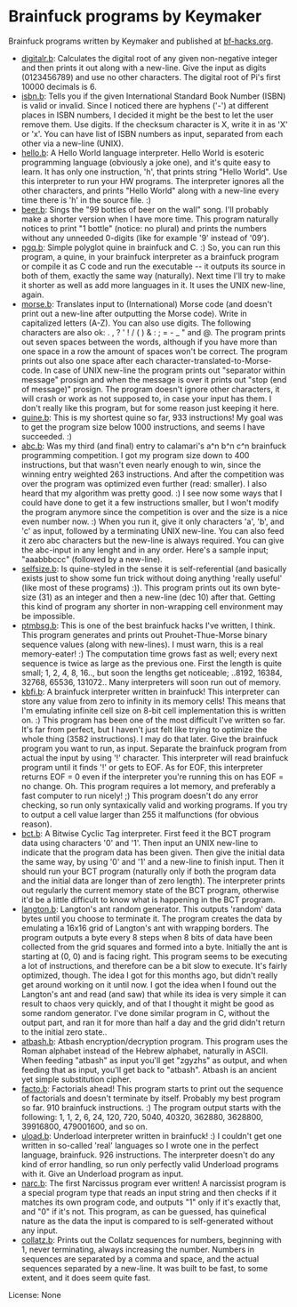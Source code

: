 # Brainfuck programs by Keymaker

Brainfuck programs written by Keymaker and published at [bf-hacks.org](https://web.archive.org/web/20120213092039/http://www.bf-hacks.org/).

- [digitalr.b](https://web.archive.org/web/20120214115111/http://www.bf-hacks.org/hacks/digitalr.b):
  Calculates the digital root of any given non-negative integer and then prints
  it out along with a new-line. Give the input as digits (0123456789) and use no
  other characters. The digital root of Pi's first 10000 decimals is 6.
- [isbn.b](https://web.archive.org/web/20120214115122/http://www.bf-hacks.org/hacks/isbn.b):
  Tells you if the given International Standard Book Number (ISBN) is valid or
  invalid. Since I noticed there are hyphens ('-') at different places in ISBN
  numbers, I decided it might be the best to let the user remove them. Use
  digits. If the checksum character is X, write it in as 'X' or 'x'. You can
  have list of ISBN numbers as input, separated from each other via a new-line
  (UNIX).
- [hello.b](https://web.archive.org/web/20120214115117/http://www.bf-hacks.org/hacks/hello.b):
  A Hello World language interpreter. Hello World is esoteric programming
  language (obviously a joke one), and it's quite easy to learn. It has only one
  instruction, 'h', that prints string "Hello World". Use this interpreter to
  run your HW programs. The interpreter ignores all the other characters, and
  prints "Hello World" along with a new-line every time there is 'h' in the
  source file. :)
- [beer.b](https://web.archive.org/web/20120214115101/http://www.bf-hacks.org/hacks/beer.b):
  Sings the "99 bottles of beer on the wall" song. I'll probably make a shorter
  version when I have more time. This program naturally notices to print "1
  bottle" (notice: no plural) and prints the numbers without any unneeded
  0-digits (like for example '9' instead of '09').
- [pgq.b](https://web.archive.org/web/20120214115148/http://www.bf-hacks.org/hacks/pgq.b):
  Simple polyglot quine in brainfuck and C. :) So, you can run this program, a
  quine, in your brainfuck interpreter as a brainfuck program or compile it as C
  code and run the executable -- it outputs its source in both of them, exactly
  the same way (naturally). Next time I'll try to make it shorter as well as add
  more languages in it. It uses the UNIX new-line, again.
- [morse.b](https://web.archive.org/web/20120214115137/http://www.bf-hacks.org/hacks/morse.b):
  Translates input to (International) Morse code (and doesn't print out a
  new-line after outputting the Morse code). Write in capitalized letters (A-Z).
  You can also use digits. The following characters are also ok: . , ? ' ! / ( )
  & : ; = - _ " and @. The program prints out seven spaces between the words,
  although if you have more than one space in a row the amount of spaces won't
  be correct. The program prints out also one space after each
  character-translated-to-Morse-code. In case of UNIX new-line the program
  prints out "separator within message" prosign and when the message is over it
  prints out "stop (end of message)" prosign. The program doesn't ignore other
  characters, it will crash or work as not supposed to, in case your input has
  them. I don't really like this program, but for some reason just keeping it
  here.
- [quine.b](https://web.archive.org/web/20120214115219/http://www.bf-hacks.org/hacks/quine.b):
  This is my shortest quine so far, 933 instructions! My goal was to get the
  program size below 1000 instructions, and seems I have succeeded. :)
- [abc.b](https://web.archive.org/web/20120214115047/http://www.bf-hacks.org/hacks/abc.b):
  Was my third (and final) entry to calamari's a^n b^n c^n brainfuck programming
  competition. I got my program size down to 400 instructions, but that wasn't
  even nearly enough to win, since the winning entry weighted 263 instructions.
  And after the competition was over the program was optimized even further
  (read: smaller). I also heard that my algorithm was pretty good. :) I see now
  some ways that I could have done to get it a few instructions smaller, but I
  won't modify the program anymore since the competition is over and the size is
  a nice even number now. :) When you run it, give it only characters 'a', 'b',
  and 'c' as input, followed by a terminating UNIX new-line. You can also feed
  it zero abc characters but the new-line is always required. You can give the
  abc-input in any lenght and in any order. Here's a sample input; "aaabbbccc"
  (followed by a new-line).
- [selfsize.b](https://web.archive.org/web/20120214115224/http://www.bf-hacks.org/hacks/selfsize.b):
  Is quine-styled in the sense it is self-referential (and basically exists just
  to show some fun trick without doing anything 'really useful' (like most of
  these programs) :)). This program prints out its own byte-size (31) as an
  integer and then a new-line (dec 10) after that. Getting this kind of program
  any shorter in non-wrapping cell environment may be impossible.
- [ptmbsg.b](https://web.archive.org/web/20120214115153/http://www.bf-hacks.org/hacks/ptmbsg.b):
  This is one of the best brainfuck hacks I've written, I think. This program
  generates and prints out Prouhet-Thue-Morse binary sequence values (along with
  new-lines). I must warn, this is a real memory-eater! :) The computation time
  grows fast as well; every next sequence is twice as large as the previous one.
  First the length is quite small; 1, 2, 4, 8, 16.., but soon the lengths get
  noticeable; ..8192, 16384, 32768, 65536, 131072.. Many interpreters will soon
  run out of memory.
- [kbfi.b](https://web.archive.org/web/20120214115127/http://www.bf-hacks.org/hacks/kbfi.b):
  A brainfuck interpreter written in brainfuck! This interpreter can store any
  value from zero to infinity in its memory cells! This means that I'm emulating
  infinite cell size on 8-bit cell implementation this is written on. :) This
  program has been one of the most difficult I've written so far. It's far from
  perfect, but I haven't just felt like trying to optimize the whole thing (3582
  instructions). I may do that later. Give the brainfuck program you want to
  run, as input. Separate the brainfuck program from actual the input by using
  '!' character. This interpreter will read brainfuck program until it finds '!'
  or gets to EOF. As for EOF, this interpreter returns EOF = 0 even if the
  interpreter you're running this on has EOF = no change. Oh. This program
  requires a lot memory, and preferably a fast computer to run nicely! ;) This
  program doesn't do any error checking, so run only syntaxically valid and
  working programs. If you try to output a cell value larger than 255 it
  malfunctions (for obvious reason).
- [bct.b](https://web.archive.org/web/20120214115056/http://www.bf-hacks.org/hacks/bct.b):
  A Bitwise Cyclic Tag interpreter. First feed it the BCT program data using
  characters '0' and '1'. Then input an UNIX new-line to indicate that the
  program data has been given. Then give the initial data the same way, by using
  '0' and '1' and a new-line to finish input. Then it should run your BCT
  program (naturally only if both the program data and the initial data are
  longer than of zero length). The interpreter prints out regularly the current
  memory state of the BCT program, otherwise it'd be a little difficult to know
  what is happening in the BCT program.
- [langton.b](https://web.archive.org/web/20120214115133/http://www.bf-hacks.org/hacks/langton.b):
  Langton's ant random generator. This outputs 'random' data bytes until you
  choose to terminate it. The program creates the data by emulating a 16x16 grid
  of Langton's ant with wrapping borders. The program outputs a byte every 8
  steps when 8 bits of data have been collected from the grid squares and formed
  into a byte. Initially the ant is starting at (0, 0) and is facing right. This
  program seems to be executing a lot of instructions, and therefore can be a
  bit slow to execute. It's fairly optimized, though. The idea I got for this
  months ago, but didn't really get around working on it until now. I got the
  idea when I found out the Langton's ant and read (and saw) that while its idea
  is very simple it can result to chaos very quickly, and of that I thought it
  might be good as some random generator. I've done similar program in C,
  without the output part, and ran it for more than half a day and the grid
  didn't return to the initial zero state..
- [atbash.b](https://web.archive.org/web/20120214115051/http://www.bf-hacks.org/hacks/atbash.b):
  Atbash encryption/decryption program. This program uses the Roman alphabet
  instead of the Hebrew alphabet, naturally in ASCII. When feeding "atbash" as
  input you'll get "zgyzhs" as output, and when feeding that as input, you'll
  get back to "atbash". Atbash is an ancient yet simple substitution cipher.
- [facto.b](https://web.archive.org/web/20120213092043/http://www.bf-hacks.org/hacks/facto.b):
  Factorials ahead! This program starts to print out the sequence of factorials
  and doesn't terminate by itself. Probably my best program so far. 910
  brainfuck instructions. :) The program output starts with the following: 1, 1,
  2, 6, 24, 120, 720, 5040, 40320, 362880, 3628800, 39916800, 479001600, and so
  on.
- [uload.b](https://web.archive.org/web/20120214120559/http://www.bf-hacks.org/hacks/uload.b):
  Underload interpreter written in brainfuck! :) I couldn't get one written in
  so-called 'real' languages so I wrote one in the perfect language, brainfuck.
  926 instructions. The interpreter doesn't do any kind of error handling, so
  run only perfectly valid Underload programs with it. Give an Underload program
  as input.
- [narc.b](https://web.archive.org/web/20120214115142/http://www.bf-hacks.org/hacks/narc.b):
  The first Narcissus program ever written! A narcissist program is a special
  program type that reads an input string and then checks if it matches its own
  program code, and outputs "1" only if it's exactly that, and "0" if it's not.
  This program, as can be guessed, has quinefical nature as the data the input
  is compared to is self-generated without any input.
- [collatz.b](https://web.archive.org/web/20120214115107/http://www.bf-hacks.org/hacks/collatz.b):
  Prints out the Collatz sequences for numbers, beginning with 1, never
  terminating, always increasing the number. Numbers in sequences are separated
  by a comma and space, and the actual sequences separated by a new-line. It was
  built to be fast, to some extent, and it does seem quite fast.

License: None
